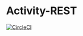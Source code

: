 # Activity-REST
[![CircleCI](https://circleci.com/gh/cawal/Activity-REST.svg?style=svg&circle-token=7037acaf2b97687ed15fdee570066962f365b307)](https://circleci.com/gh/cawal/Activity-REST)
